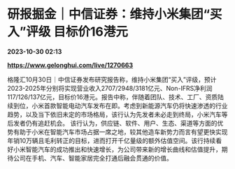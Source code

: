 # 研报掘金｜中信证券：维持小米集团“买入”评级 目标价16港元

**2023-10-30 02:13**

**https://www.gelonghui.com/live/1270663**

格隆汇10月30日｜中信证券发布研究报告称，维持小米集团“买入”评级，预计2023-2025年分别将实现营业收入2707/2948/3181亿元、Non-IFRS净利润117/126/137亿元，目标价16港元。报告中称，伴随着团队、技术、工厂、资质陆续到位，小米首款智能电动汽车发布在即。考虑到新能源汽车仍将快速渗透的行业趋势，以及当下依旧未定的市场格局，该行认为先发者未必走到终局，小米汽车等后发者仍有追赶机会。 该行认为，供应链、软件、用户、生态、渠道等方面的优势有助于小米在智能汽车市场占据一席之地，较其他造车新势力而言有望更快实现年销10万辆且毛利转正的目标，进而打开千亿量级的额外估值空间。该行持续看好小米智能汽车的成功推出和快速增长，为公司带来新的增长曲线和估值提升，期待公司在手机、汽车、智能家居完全打通后融会贯通的价值。
